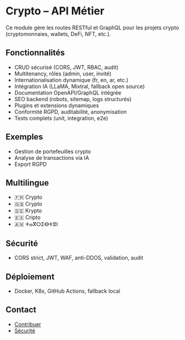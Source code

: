 # Crypto – API Métier

Ce module gère les routes RESTful et GraphQL pour les projets crypto (cryptomonnaies, wallets, DeFi, NFT, etc.).

## Fonctionnalités
- CRUD sécurisé (CORS, JWT, RBAC, audit)
- Multitenancy, rôles (admin, user, invité)
- Internationalisation dynamique (fr, en, ar, etc.)
- Intégration IA (LLaMA, Mixtral, fallback open source)
- Documentation OpenAPI/GraphQL intégrée
- SEO backend (robots, sitemap, logs structurés)
- Plugins et extensions dynamiques
- Conformité RGPD, auditabilité, anonymisation
- Tests complets (unit, integration, e2e)

## Exemples
- Gestion de portefeuilles crypto
- Analyse de transactions via IA
- Export RGPD

## Multilingue
- 🇫🇷 Crypto
- 🇬🇧 Crypto
- 🇩🇪 Krypto
- 🇪🇸 Cripto
- 🇦🇲 ⵜⴰⴳⵔⵉⴱⵜⵓⵏ

## Sécurité
- CORS strict, JWT, WAF, anti-DDOS, validation, audit

## Déploiement
- Docker, K8s, GitHub Actions, fallback local

## Contact
- [Contribuer](../../../../CONTRIBUTING.md)
- [Sécurité](../../../../SECURITY.md)

